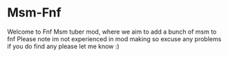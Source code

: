 # Msm-Fnf
Welcome to Fnf Msm tuber mod, where we aim to add a bunch of msm to fnf
Please note im not experienced in mod making so excuse any problems if you do find any please let me know :)
